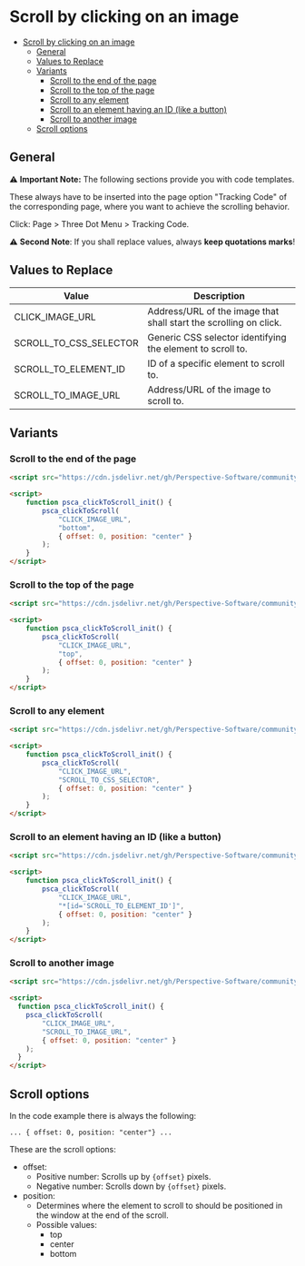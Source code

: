 # Scroll by clicking on an image

<!-- TOC -->
* [Scroll by clicking on an image](#scroll-by-clicking-on-an-image)
  * [General](#general)
  * [Values to Replace](#values-to-replace)
  * [Variants](#variants)
    * [Scroll to the end of the page](#scroll-to-the-end-of-the-page)
    * [Scroll to the top of the page](#scroll-to-the-top-of-the-page)
    * [Scroll to any element](#scroll-to-any-element)
    * [Scroll to an element having an ID (like a button)](#scroll-to-an-element-having-an-id-like-a-button)
    * [Scroll to another image](#scroll-to-another-image)
  * [Scroll options](#scroll-options)
<!-- TOC -->

## General

⚠️ **Important Note:** The following sections provide you with code templates.

These always have to be inserted into the page option "Tracking Code" of the corresponding page,
where you want to achieve the scrolling behavior.

Click: Page > Three Dot Menu > Tracking Code.

⚠️ **Second Note**: If you shall replace values, always **keep quotations marks**!

## Values to Replace

| Value                   | Description                                                      |
|-------------------------|------------------------------------------------------------------|
| CLICK_IMAGE_URL         | Address/URL of the image that shall start the scrolling on click. |
| SCROLL_TO_CSS_SELECTOR  | Generic CSS selector identifying the element to scroll to.       |
| SCROLL_TO_ELEMENT_ID    | ID of a specific element to scroll to.                           |
| SCROLL_TO_IMAGE_URL     | Address/URL of the image to scroll to.                           |

## Variants

### Scroll to the end of the page

```html
<script src="https://cdn.jsdelivr.net/gh/Perspective-Software/community-assets@1.1.0/scripts/clickToScroll.js"></script>

<script>
    function psca_clickToScroll_init() {
        psca_clickToScroll(
            "CLICK_IMAGE_URL",
            "bottom",
            { offset: 0, position: "center" }
        );
    }
</script>
```

### Scroll to the top of the page

```html
<script src="https://cdn.jsdelivr.net/gh/Perspective-Software/community-assets@1.1.0/scripts/clickToScroll.js"></script>

<script>
    function psca_clickToScroll_init() {
        psca_clickToScroll(
            "CLICK_IMAGE_URL",
            "top",
            { offset: 0, position: "center" }
        );
    }
</script>
```

### Scroll to any element

```html
<script src="https://cdn.jsdelivr.net/gh/Perspective-Software/community-assets@1.1.0/scripts/clickToScroll.js"></script>

<script>
    function psca_clickToScroll_init() {
        psca_clickToScroll(
            "CLICK_IMAGE_URL",
            "SCROLL_TO_CSS_SELECTOR",
            { offset: 0, position: "center" }
        );
    }
</script>
```

### Scroll to an element having an ID (like a button)

```html
<script src="https://cdn.jsdelivr.net/gh/Perspective-Software/community-assets@1.1.0/scripts/clickToScroll.js"></script>

<script>
    function psca_clickToScroll_init() {
        psca_clickToScroll(
            "CLICK_IMAGE_URL",
            "*[id='SCROLL_TO_ELEMENT_ID']",
            { offset: 0, position: "center" }
        );
    }
</script>
```

### Scroll to another image

```html
<script src="https://cdn.jsdelivr.net/gh/Perspective-Software/community-assets@1.1.0/scripts/clickToScroll.js"></script>

<script>
  function psca_clickToScroll_init() {
    psca_clickToScroll(
        "CLICK_IMAGE_URL",
        "SCROLL_TO_IMAGE_URL",
        { offset: 0, position: "center" }
    );
  }
</script>
```

## Scroll options

In the code example there is always the following:

```
... { offset: 0, position: "center"} ...
```

These are the scroll options:

- offset:
  - Positive number: Scrolls up by `{offset}` pixels.
  - Negative number: Scrolls down by `{offset}` pixels.
- position:
  - Determines where the element to scroll to should be positioned in the window at the end of the scroll.
  - Possible values:
    - top
    - center
    - bottom
